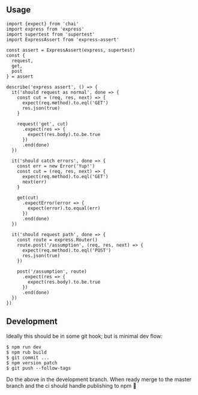 ## Usage

```
import {expect} from 'chai'
import express from 'express'
import supertest from 'supertest'
import ExpressAssert from 'express-assert'

const assert = ExpressAssert(express, supertest)
const {
  request,
  get,
  post
} = assert

describe('express assert', () => {
  it('should request as normal', done => {
    const cut = (req, res, next) => {
      expect(req.method).to.eql('GET')
      res.json(true)
    }

    request('get', cut)
      .expect(res => {
        expect(res.body).to.be.true
      })
      .end(done)
  })

  it('should catch errors', done => {
    const err = new Error('Yup!')
    const cut = (req, res, next) => {
      expect(req.method).to.eql('GET')
      next(err)
    }

    get(cut)
      .expectError(error => {
        expect(error).to.equal(err)
      })
      .end(done)
  })

  it('should request path', done => {
    const route = express.Router()
    route.post('/assumption', (req, res, next) => {
      expect(req.method).to.eql('POST')
      res.json(true)
    })

    post('/assumption', route)
      .expect(res => {
        expect(res.body).to.be.true
      })
      .end(done)
  })
})
```

## Development

Ideally this should be in some git hook; but is minimal dev flow:

```
$ npm run dev
$ npm rub build
$ git commit ...
$ npm version patch
$ git push --follow-tags
```

Do the above in the development branch. When ready merge to the master branch and the ci should handle publishing to npm 🍾
